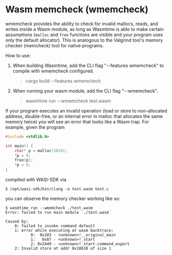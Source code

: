 # Wasm memcheck (wmemcheck)

wmemcheck provides the ability to check for invalid mallocs, reads, and writes
inside a Wasm module, as long as Wasmtime is able to make certain assumptions
(`malloc` and `free` functions are visible and your program uses only the
default allocator). This is analogous to the Valgrind tool's memory checker
(memcheck) tool for native programs.

How to use:

1. When building Wasmtime, add the CLI flag "--features wmemcheck" to compile with wmemcheck configured.
    > cargo build --features wmemcheck
2. When running your wasm module, add the CLI flag "--wmemcheck".
    > wasmtime run --wmemcheck test.wasm

If your program executes an invalid operation (load or store to non-allocated
address, double-free, or an internal error in malloc that allocates the same
memory twice) you will see an error that looks like a Wasm trap. For example, given the program

```c
#include <stdlib.h>

int main() {
    char* p = malloc(1024);
    *p = 0;
    free(p);
    *p = 0;
}
```

compiled with WASI-SDK via

```plain
$ /opt/wasi-sdk/bin/clang -o test.wasm test.c
```

you can observe the memory checker working like so:

```plain
$ wasmtime run --wmemcheck ./test.wasm
Error: failed to run main module `./test.wasm`

Caused by:
    0: failed to invoke command default
    1: error while executing at wasm backtrace:
           0:  0x103 - <unknown>!__original_main
           1:   0x87 - <unknown>!_start
           2: 0x2449 - <unknown>!_start.command_export
    2: Invalid store at addr 0x10610 of size 1
```
